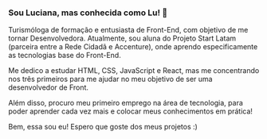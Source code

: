 ### Sou Luciana, mas conhecida como Lu! 👋

Turismóloga de formação e entusiasta de Front-End, com objetivo de me tornar Desenvolvedora. Atualmente, sou aluna do Projeto Start Latam (parceira entre a Rede Cidadã e Accenture), onde aprendo especificamente as tecnologias base do Front-End. 

Me dedico a estudar HTML, CSS, JavaScript e React, mas me concentrando nos três primeiros para me ajudar no meu objetivo de ser uma desenvolvedor de Front. 

Além disso, procuro meu primeiro emprego na área de tecnologia, para poder aprender cada vez mais e colocar meus conhecimentos em prática!

Bem, essa sou eu! Espero que goste dos meus projetos :) 
